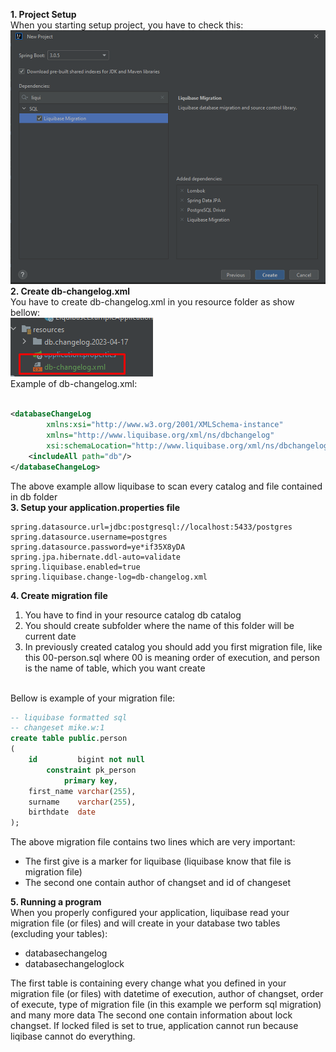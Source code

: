 **1. Project Setup**<br>
When you starting setup project, you have to check this:
![](pictures/img.png)
<br>
**2. Create db-changelog.xml**<br>
You have to create db-changelog.xml in you resource folder as show bellow: <br>
![](pictures/img_1.png)<br>
Example of db-changelog.xml: <br>

```xml 

<databaseChangeLog
        xmlns:xsi="http://www.w3.org/2001/XMLSchema-instance"
        xmlns="http://www.liquibase.org/xml/ns/dbchangelog"
        xsi:schemaLocation="http://www.liquibase.org/xml/ns/dbchangelog http://www.liquibase.org/xml/ns/dbchangelog/dbchangelog-3.1.xsd">
    <includeAll path="db"/>
</databaseChangeLog>
```

The above example allow liquibase to scan every catalog and file contained in db folder
<br>
**3. Setup your application.properties file** <br>

```properties
spring.datasource.url=jdbc:postgresql://localhost:5433/postgres
spring.datasource.username=postgres
spring.datasource.password=ye*if35X8yDA
spring.jpa.hibernate.ddl-auto=validate
spring.liquibase.enabled=true
spring.liquibase.change-log=db-changelog.xml
```

**4. Create migration file** <br>
<ol>
    <li>You have to find in your resource catalog db catalog</li>
    <li>You should create subfolder where the name of this folder will be current date</li>
    <li>In previously created catalog you should add you first migration file, like this 00-person.sql where 00 is meaning order of execution, and person is the name of table, which you want create</li>
</ol>
<br>
Bellow is example of your migration file: <br>

```sql
-- liquibase formatted sql
-- changeset mike.w:1
create table public.person
(
    id         bigint not null
        constraint pk_person
            primary key,
    first_name varchar(255),
    surname    varchar(255),
    birthdate  date
);
```

The above migration file contains two lines which are very important:
<ul>
    <li>The first give is a marker for liquibase (liquibase know that file is migration file)</li>
    <li>The second one contain author of changset and id of changeset</li>
</ul>

**5. Running a program**<br>
When you properly configured your application, liquibase read your migration file (or files) and will create in your database two tables (excluding your tables):
<ul>
    <li>databasechangelog</li>
    <li>databasechangeloglock</li>
</ul>
The first table is containing every change what you defined in your migration file (or files) with datetime of execution, author of changset, order of execute, type of migration file (in this example we perform sql migration) and many more data
The second one contain information about lock changset. If locked filed is set to true, application cannot run because liqibase cannot do everything. 